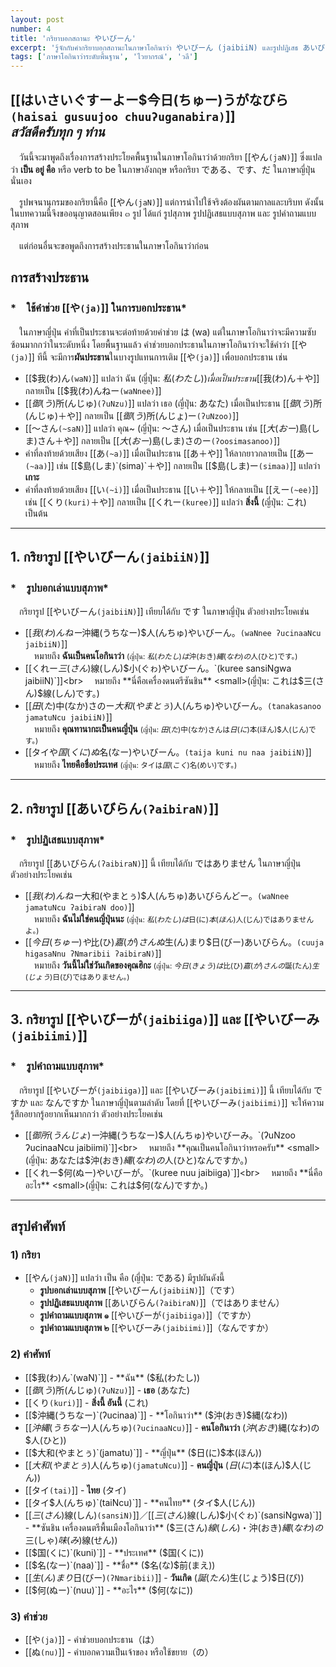 ```yaml
---
layout: post
number: 4
title: 'กริยาบอกสถานะ やいびーん'
excerpt: 'รู้จักกับคำกริยาบอกสถานะในภาษาโอกินาว่า やいびーん (jaibiiN) และรูปปฏิเสธ あいびらん (ʔaibiraN)'
tags: ['ภาษาโอกินาว่าระดับพื้นฐาน', 'ไวยากรณ์', 'วลี']
---
```


## [[はいさいぐすーよー$今日(ちゅー)うがなびら`(haisai gusuujoo chuuʔuganabira)`]]<br>*สวัสดีครับทุก ๆ ท่าน*

　วันนี้จะมาพูดถึงเรื่องการสร้างประโยคพื้นฐานในภาษาโอกินาว่าด้วยกริยา [[やん`(jaN)`]] ซึ่งแปลว่า **เป็น อยู่ คือ** หรือ verb to be ในภาษาอังกฤษ หรือกริยา である、です、だ ในภาษาญี่ปุ่นนั่นเอง

　รูปพจนานุกรมของกริยานี้คือ [[やん`(jaN)`]] แต่การนำไปใช้จริงต้องผันตามกาลและบริบท ดังนั้น ในบทความนี้จึงขออนุญาตสอนเพียง ๓ รูป ได้แก่ รูปสุภาพ รูปปฏิเสธแบบสุภาพ และ รูปคำถามแบบสุภาพ

　แต่ก่อนอื่นจะขอพูดถึงการสร้างประธานในภาษาโอกินาว่าก่อน

## การสร้างประธาน

### *　ใช้คำช่วย [[や`(ja)`]] ในการบอกประธาน*

　ในภาษาญี่ปุ่น คำที่เป็นประธานจะต่อท้ายด้วยคำช่วย は (wa) แต่ในภาษาโอกินาว่าจะมีความซับซ้อนมากกว่าในระดับหนึ่ง โดยพื้นฐานแล้ว คำช่วยบอกประธานในภาษาโอกินาว่าจะใช้คำว่า [[や`(ja)`]] ทีนี้ จะมีการ**ผันประธาน**ในบางรูปแทนการเติม [[や`(ja)`]] เพื่อบอกประธาน เช่น

- [[$我(わ)ん`(waN)`]] แปลว่า ฉัน (ญี่ปุ่น: $私(わたし)) เมื่อเป็นประธาน [[$我(わ)ん＋や]] กลายเป็น [[$我(わ)んねー`(waNnee)`]]
- [[$御(う)$所(んじゅ)`(ʔuNzu)`]] แปลว่า เธอ (ญี่ปุ่น: あなた) เมื่อเป็นประธาน [[$御(う)$所(んじゅ)＋や]] กลายเป็น [[$御(う)$所(んじょ)ー`(ʔuNzoo)`]]
- [[～さん`(~saN)`]] แปลว่า คุณ~ (ญี่ปุ่น: ～さん) เมื่อเป็นประธาน เช่น [[$大(おー)$島(しま)さん＋や]] กลายเป็น [[$大(おー)$島(しま)さのー`(ʔoosimasanoo)`]]
- คำที่ลงท้ายด้วยเสียง [[あ`(~a)`]] เมื่อเป็นประธาน [[あ＋や]] ให้ลากยาวกลายเป็น [[あー`(~aa)`]] เช่น [[$島(しま)`(sima)`＋や]] กลายเป็น [[$島(しま)ー`(simaa)`]] แปลว่า **เกาะ**
- คำที่ลงท้ายด้วยเสียง [[い`(~i)`]] เมื่อเป็นประธาน [[い＋や]] ให้กลายเป็น [[えー`(~ee)`]] เช่น [[くり`(kuri)`＋や]] กลายเป็น [[くれー`(kuree)`]] แปลว่า **สิ่งนี้** (ญี่ปุ่น: これ)
เป็นต้น

---

## 1. กริยารูป [[やいびーん`(jaibiiN)`]]

### *　รูปบอกเล่าแบบสุภาพ*

　กริยารูป [[やいびーん`(jaibiiN)`]] เทียบได้กับ です ในภาษาญี่ปุ่น ตัวอย่างประโยคเช่น

- [[$我(わ)んねー$沖縄(うちなー)$人(んちゅ)やいびーん。`(waNnee ʔucinaaNcu jaibiiN)`]]<br>
    　หมายถึง **ฉันเป็นคนโอกินาว่า** <small>(ญี่ปุ่น: $私(わたし)は$沖(おき)$縄(なわ)の$人(ひと)です。)</small>
- [[くれー$三(さん)$線(しん)$小(ぐゎ)やいびーん。`(kuree sansiNgwa jaibiiN)`]]<br>
    　หมายถึง **นี่คือเครื่องดนตรีซันชิน** <small>(ญี่ปุ่น: これは$三(さん)$線(しん)です。)</small>
- [[$田(た)$中(なか)さのー$大和(やまとぅ)$人(んちゅ)やいびーん。`(tanakasanoo jamatuNcu jaibiiN)`]]<br>
    　หมายถึง **คุณทานากะเป็นคนญี่ปุ่น** <small>(ญี่ปุ่น: $田(た)$中(なか)さんは$日(に)$本(ほん)$人(じん)です。)</small>
- [[タイや$国(くに)ぬ$名(なー)やいびーん。`(taija kuni nu naa jaibiiN)`]]<br>
    　หมายถึง **ไทยคือชื่อประเทศ** <small>(ญี่ปุ่น: タイは$国(こく)$名(めい)です。)</small>

---

## 2. กริยารูป [[あいびらん`(ʔaibiraN)`]]

### *　รูปปฏิเสธแบบสุภาพ*

　กริยารูป [[あいびらん`(ʔaibiraN)`]] นี้ เทียบได้กับ ではありません ในภาษาญี่ปุ่น ตัวอย่างประโยคเช่น

- [[$我(わ)んねー$大和(やまとぅ)$人(んちゅ)あいびらんどー。`(waNnee jamatuNcu ʔaibiraN doo)`]]<br>
    　หมายถึง **ฉันไม่ใช่คนญี่ปุ่นนะ** <small>(ญี่ปุ่น: $私(わたし)は$日(に)$本(ほん)$人(じん)ではありませんよ。)</small>
- [[$今日(ちゅー)や$比(ひ)$嘉(が)さんぬ$生(ん)まり$日(びー)あいびらん。`(cuuja higasaNnu ʔNmaribii ʔaibiraN)`]]<br>
    　หมายถึง **วันนี้ไม่ใช่วันเกิดของคุณฮิกะ** <small>(ญี่ปุ่น: $今日(きょう)は$比(ひ)$嘉(が)さんの$誕(たん)$生(じょう)$日(び)ではありません。)</small>

---

## 3. กริยารูป [[やいびーが`(jaibiiga)`]] และ [[やいびーみ`(jaibiimi)`]]

### *　รูปคำถามแบบสุภาพ*

　กริยารูป [[やいびーが`(jaibiiga)`]] และ [[やいびーみ`(jaibiimi)`]] นี้ เทียบได้กับ ですか และ なんですか ในภาษาญี่ปุ่นตามลำดับ โดยที่ [[やいびーみ`(jaibiimi)`]] จะให้ความรู้สึกอยากรู้อยากเห็นมากกว่า ตัวอย่างประโยคเช่น

- [[$御所(うんじょ)ー$沖縄(うちなー)$人(んちゅ)やいびーみ。`(ʔuNzoo ʔucinaaNcu jaibiimi)`]]<br>
    　หมายถึง **คุณเป็นคนโอกินาว่าหรอครับ** <small>(ญี่ปุ่น: あなたは$沖(おき)$縄(なわ)の$人(ひと)なんですか。)</small>
- [[くれー$何(ぬー)やいびーが。`(kuree nuu jaibiiga)`]]<br>
    　หมายถึง **นี่คืออะไร** <small>(ญี่ปุ่น: これは$何(なん)ですか。)</small>

---

## สรุปคำศัพท์

### 1) กริยา

- [[やん`(jaN)`]] แปลว่า เป็น คือ (ญี่ปุ่น: である) มีรูปผันดังนี้
    - **รูปบอกเล่าแบบสุภาพ** [[やいびーん`(jaibiiN)`]]（です）
    - **รูปปฏิเสธแบบสุภาพ** [[あいびらん`(ʔaibiraN)`]]（ではありません）
    - **รูปคำถามแบบสุภาพ ๑** [[やいびーが`(jaibiiga)`]]（ですか）
    - **รูปคำถามแบบสุภาพ ๒** [[やいびーみ`(jaibiimi)`]]（なんですか）

### 2) คำศัพท์

- [[$我(わ)ん`(waN)`]] - **ฉัน** ($私(わたし))
- [[$御(う)$所(んじゅ)`(ʔuNzu)`]] - **เธอ** (あなた)
- [[くり`(kuri)`]] - **สิ่งนี้ อันนี้** (これ)
- [[$沖縄(うちなー)`(ʔucinaa)`]] - **โอกินาว่า** ($沖(おき)$縄(なわ))
- [[$沖縄(うちなー)$人(んちゅ)`(ʔucinaaNcu)`]] - **คนโอกินาว่า** ($沖(おき)$縄(なわ)の$人(ひと))
- [[$大和(やまとぅ)`(jamatu)`]] - **ญี่ปุ่น** ($日(に)$本(ほん))
- [[$大和(やまとぅ)$人(んちゅ)`(jamatuNcu)`]] - **คนญี่ปุ่น** ($日(に)$本(ほん)$人(じん))
- [[タイ`(tai)`]] - **ไทย** (タイ)
- [[タイ$人(んちゅ)`(taiNcu)`]] - **คนไทย** (タイ$人(じん))
- [[$三(さん)$線(しん)`(sansiN)`]]／[[$三(さん)$線(しん)$小(ぐゎ)`(sansiNgwa)`]] - **ซันชิน เครื่องดนตรีพื้นเมืองโอกินาว่า** ($三(さん)$線(しん)・$沖(おき)$縄(なわ)の$三(しゃ)$味(み)$線(せん))
- [[$国(くに)`(kuni)`]] - **ประเทศ** ($国(くに))
- [[$名(なー)`(naa)`]] - **ชื่อ** ($名(な)$前(まえ))
- [[$生(ん)まり$日(びー)`(ʔNmaribii)`]] - **วันเกิด** ($誕(たん)$生(じょう)$日(び))
- [[$何(ぬー)`(nuu)`]] - **อะไร** ($何(なに))

### 3) คำช่วย

- [[や`(ja)`]] - คำช่วยบอกประธาน（は）
- [[ぬ`(nu)`]] - คำบอกความเป็นเจ้าของ หรือใช้ขยาย（の）

